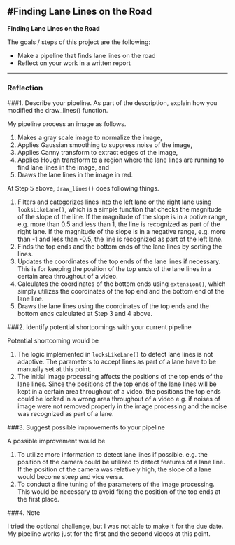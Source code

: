 #**Finding Lane Lines on the Road** 
---

**Finding Lane Lines on the Road**

The goals / steps of this project are the following:

* Make a pipeline that finds lane lines on the road
* Reflect on your work in a written report

---

### Reflection

###1. Describe your pipeline. As part of the description, explain how you modified the draw_lines() function.

My pipeline process an image as follows.

1. Makes a gray scale image to normalize the image,
2. Applies Gaussian smoothing to suppress noise of the image,
3. Applies Canny transform to extract edges of the image,
4. Applies Hough transform to a region where the lane lines are running to find lane lines in the image, and
5. Draws the lane lines in the image in red.

At Step 5 above, `draw_lines()` does following things.

1. Filters and categorizes lines into the left lane or the right lane using `looksLikeLane()`, which is a simple function that checks the magnitude of the slope of the line. If the magnitude of the slope is in a potive range, e.g. more than 0.5 and less than 1, the line is recognized as part of the right lane. If the magnitude of the slope is in a negative range, e.g. more than -1 and less than -0.5, the line is recognized as part of the left lane. 
2. Finds the top ends and the bottom ends of the lane lines by sorting the lines. 
3. Updates the coordinates of the top ends of the lane lines if necessary. This is for keeping the position of the top ends of the lane lines in a certain area throughout of a video. 
4. Calculates the coordinates of the bottom ends using `extension()`, which simply utilizes the coordinates of the top end and the bottom end of the lane line.
5. Draws the lane lines using the coordinates of the top ends and the bottom ends calculated at Step 3 and 4 above. 


###2. Identify potential shortcomings with your current pipeline


Potential shortcoming would be

1. The logic implemented in `looksLikeLane()` to detect lane lines is not adaptive. The parameters to accept lines as part of a lane have to be manually set at this point. 
2. The initial image processing affects the positions of the top ends of the lane lines. Since the positions of the top ends of the lane lines will be kept in a certain area throughout of a video, the positions the top ends could be locked in a wrong area throughout of a video e.g. if noises of image were not removed properly in the image processing and the noise was recognized as part of a lane. 

###3. Suggest possible improvements to your pipeline

A possible improvement would be 

1. To utilize more information to detect lane lines if possible. e.g. the position of the camera could be utilized to detect features of a lane line. If the position of the camera was relatively high, the slope of a lane would become steep and vice versa. 
2. To conduct a fine tuning of the parameters of the image processing. This would be necessary to avoid fixing the position of the top ends at the first place. 

###4. Note

I tried the optional challenge, but I was not able to make it for the due date. My pipeline works just for the first and the second videos at this point. 